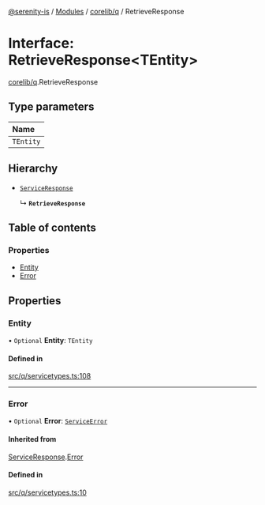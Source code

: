 [@serenity-is](../README.md) / [Modules](../modules.md) / [corelib/q](../modules/corelib_q.md) / RetrieveResponse

# Interface: RetrieveResponse<TEntity\>

[corelib/q](../modules/corelib_q.md).RetrieveResponse

## Type parameters

| Name |
| :------ |
| `TEntity` |

## Hierarchy

- [`ServiceResponse`](corelib_q.ServiceResponse.md)

  ↳ **`RetrieveResponse`**

## Table of contents

### Properties

- [Entity](corelib_q.RetrieveResponse.md#entity)
- [Error](corelib_q.RetrieveResponse.md#error)

## Properties

### Entity

• `Optional` **Entity**: `TEntity`

#### Defined in

[src/q/servicetypes.ts:108](https://github.com/serenity-is/serenity/blob/master/packages/corelib/src/q/servicetypes.ts#line&#x3D;108)

___

### Error

• `Optional` **Error**: [`ServiceError`](corelib_q.ServiceError.md)

#### Inherited from

[ServiceResponse](corelib_q.ServiceResponse.md).[Error](corelib_q.ServiceResponse.md#error)

#### Defined in

[src/q/servicetypes.ts:10](https://github.com/serenity-is/serenity/blob/master/packages/corelib/src/q/servicetypes.ts#line&#x3D;10)
